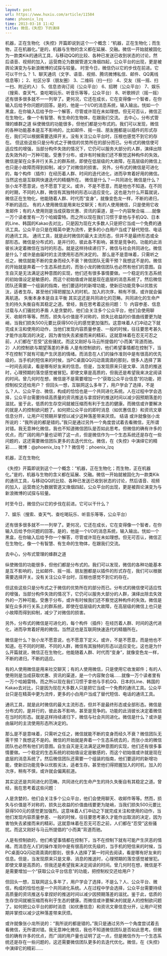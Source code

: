```yaml
---
layout: post
url: https://www.huxiu.com/article/11584
name: phoenix_lzq
time: 2013-03-18 11:42
title: 微信，《失控》下的演绎
---
```

机器，正在生物化 《失控》开篇即说到这个一个概念：“机器，正在生物化；而生物，正在机器化。”是的，机器与生物的含义都在延展、交融。微信一开始就被固化为一款类Kik的通讯工具，与移动QQ的比较、各种已发送已收到状态的讨论，然后语音、视频的加入，运营商沦为数据管道又烽烟四起，公众平台的出现，更是被舆论演变为与新浪微博的试探与较量。 时至今日，微信仍以它的步伐在前进。它可以干什么？ 1、聊天通讯（文字、语音、视频、腾讯微博私信、邮件、QQ离线信息等）； 2、社区分享（朋友圈） 3、二维码（扫一扫） 4、交友（摇一摇、扫一扫、附近的人） 5、信息咨询订阅（公众平台） 6、招聘（公众平台） 7、娱乐（搜索、查天气、查吃喝玩乐、听音乐等等，公众平台） 8、听歌辨识（摇一摇） 还有很多很多就不一一列举了。更何况，它还在成长，它在变得像一个智者，在你输入后给予你问题的回答。是的，他是一个I/O的消息系统，输入输出。恍如一个黑盒，在你输入后给予你一个解答，尽管或许现在未如理想。但无可否认，微信正在生物化，像一个有智慧、有生命的生物体，在跟我们交流。 去中心，分布式管理的蜂群之道 纵使微信的功能很多，但他们都是分布式的。我们可以发现，微信的各种功能基本是互不影响的，比如邮件、摇一摇、朋友圈都是以插件的形式存在，我们可以根据需要选择开关。没有关注公众平台时，压根也感觉不到它的存在。 但这些这些只是分布式之于微信的优势所在的部分而已。分布式的微信使可适应性的增强，当部分构件失效的情况下，它仍可以服务大部分的人群，演绎出除去失效外的一万种可能。受惠于分布，或许有时候我们还不察觉这种构件的失效。微信是架在众多并行关系上的群系统，即使在低层级的大故障，在高层级的微信上也只是小故障而得到抑制，减少了对微信的损害。 另外，分布式的微信是可进化的，每个构件（插件）在经历着人群、时间的迭代进化，进而孕育着好用的微信。当然这也是互联网快速迭代的精髓所在。 微信是什么？—共同进化 微信是什么？张小龙不愿意说，也不愿意下定义。或许，不是不愿意，而是他也不知道。在不同的时期，不同的人群，微信有其独特的形态以适应变化，这也是为什么开篇就说，微信正在生物化，他能随着人群、时代而“变身”，就像变色龙一样，不断的递归，不断的适应。 有的人使用微信是用来社交聊天；有的人使用微信，只是使用它收发邮件；有的人使用则是当成获取优惠、资讯的渠道，是一个内容聚合端……就像一万个读者里有一万个哈姆雷特。而之所以现在我们习惯于拿他与手机QQ、日本的Line、韩国的Kakao去对比，只是因为现在大多数人只是把它当成一个免费的通讯工具。公众平台只是在精英中更为流传，更多的小白用户当成了替代短信、电话的通讯工具。 通讯工具，就是此时微信的最大主流形态，但并不是最终形态或全部形态。微信是分布式的，是并行的，彼此各不影响，甚至是竞争的。功能的此消彼长决定着微信在当时的形态。就是这样持续递归下，微信与社会共同进化。微信是什么？或许是由届时的主流使用形态所决定的。 那么是不是意味着，只需听之任之，微信就能不断的变身而经久不衰？微信团队无需干预？我想这不是的。微信的开始就是奔着一个生态系统去的，而张小龙的微信团队也必然有他们的意图。自生自灭是无法满足这种意图的实现，他们还有很多事情要做。一个稳定的生态系统的初始值设定是敏感的，而这个初始值或许就是现在底层的消息系统了。然后微信团队还需要一个组装的指南，他们要适时的新增功能，使新旧功能竞争以优胜劣汰，适者生存。甚至他们得把握加入的时机，加入的次序，稍有不慎，或许就会偏离航道。 失衡本身本是自主平衡 其实这还是共同进化的范畴。共同进化的生命产生的持久失衡自有其稳定之道。曾经，我在思考着这些问题： 1）内容参差、信息过载与人们骚扰的矛盾 人是贪婪的，他们会关注多个公众平台，他们会使用聊天、收邮件等等。然而，损失与价值是不对称的，损失比收益的价值曲线要更为陡峭，当我们损失500元要比获得500元的感觉更加强烈。这意味着人们冲动之下就完成关注和使用的动作，当他们发现内容质量参差、一般的时候，往往要思考甚久才能作出取消的决定，因为害怕失去紧接而来的精彩。这就意味着在忍无可忍之前，人们都在“忍受”这些骚扰。而这又刚好与马云所提倡的“小而美”背道而驰。 2）人的控制欲与期望落差的矛盾 人是有控制欲的，他们希望事情都在控制下，当不在控制下就有可能产生厌恶的情绪。而消息在人们的操作准则中是有很高的优先级的，当手机的短信来的时候，当PC桌面QQ闪动滴滴滴的那刻，很多人选择了第一时间去阅读，看是哪有好友来的信息。但是，当发现原来只是文章、消息的推送时，心理预期的落空感觉被冒犯。即使文章是高质的，但我还是希望我来决定阅读的时间。曾几何时在想，微信是不是需要增加一个“获取公众平台信息”的功能，把控制权交还给用户？ 但回头一想，互联网这么多年了，用户学会了选择，不是么？人、公众平台、微信，构成的恰恰也是一个共同进化系统。人在过程中学会选择，公众平台需要持续高质量的资讯推送与拿捏好的推送时间以减少因预期落差的滋扰。鉴于此，低质的生存空间就被压缩而有利于生态的健康。而微信或许要解决的就是人的控制欲问题了。如何把公众平台的即时消息（如优惠信息）和资讯文章信息分开，让用户可预期并掌控以减少这种落差带来厌烦。 结语 或许就像张小龙所说的：“我所说的都是错的。”我只是通过另外一个角度尝试着去看微信，无所谓对错。我无意神化微信，我也不知道微信团队是否如此思考。但微信的确有许多的优点，而广阔的用户量也证明了这一点，但是微信作为一个生态系统还是存在一些问题的，这还需要微信团队更多的去迭代优化。微信，在《失控》中演绎它的精彩…… 微博：@phoenix_lzq ? ? ? 微信号：phoenix_lzq

机器，正在生物化

《失控》开篇即说到这个一个概念：“机器，正在生物化；而生物，正在机器化。”是的，机器与生物的含义都在延展、交融。微信一开始就被固化为一款类Kik的通讯工具，与移动QQ的比较、各种已发送已收到状态的讨论，然后语音、视频的加入，运营商沦为数据管道又烽烟四起，公众平台的出现，更是被舆论演变为与新浪微博的试探与较量。

时至今日，微信仍以它的步伐在前进。它可以干什么？

7、娱乐（搜索、查天气、查吃喝玩乐、听音乐等等，公众平台）

还有很多很多就不一一列举了。更何况，它还在成长，它在变得像一个智者，在你输入后给予你问题的回答。是的，他是一个I/O的消息系统，输入输出。恍如一个黑盒，在你输入后给予你一个解答，尽管或许现在未如理想。但无可否认，微信正在生物化，像一个有智慧、有生命的生物体，在跟我们交流。

去中心，分布式管理的蜂群之道

纵使微信的功能很多，但他们都是分布式的。我们可以发现，微信的各种功能基本是互不影响的，比如邮件、摇一摇、朋友圈都是以插件的形式存在，我们可以根据需要选择开关。没有关注公众平台时，压根也感觉不到它的存在。

但这些这些只是分布式之于微信的优势所在的部分而已。分布式的微信使可适应性的增强，当部分构件失效的情况下，它仍可以服务大部分的人群，演绎出除去失效外的一万种可能。受惠于分布，或许有时候我们还不察觉这种构件的失效。微信是架在众多并行关系上的群系统，即使在低层级的大故障，在高层级的微信上也只是小故障而得到抑制，减少了对微信的损害。

另外，分布式的微信是可进化的，每个构件（插件）在经历着人群、时间的迭代进化，进而孕育着好用的微信。当然这也是互联网快速迭代的精髓所在。

微信是什么？张小龙不愿意说，也不愿意下定义。或许，不是不愿意，而是他也不知道。在不同的时期，不同的人群，微信有其独特的形态以适应变化，这也是为什么开篇就说，微信正在生物化，他能随着人群、时代而“变身”，就像变色龙一样，不断的递归，不断的适应。

有的人使用微信是用来社交聊天；有的人使用微信，只是使用它收发邮件；有的人使用则是当成获取优惠、资讯的渠道，是一个内容聚合端……就像一万个读者里有一万个哈姆雷特。而之所以现在我们习惯于拿他与手机QQ、日本的Line、韩国的Kakao去对比，只是因为现在大多数人只是把它当成一个免费的通讯工具。公众平台只是在精英中更为流传，更多的小白用户当成了替代短信、电话的通讯工具。

通讯工具，就是此时微信的最大主流形态，但并不是最终形态或全部形态。微信是分布式的，是并行的，彼此各不影响，甚至是竞争的。功能的此消彼长决定着微信在当时的形态。就是这样持续递归下，微信与社会共同进化。微信是什么？或许是由届时的主流使用形态所决定的。

那么是不是意味着，只需听之任之，微信就能不断的变身而经久不衰？微信团队无需干预？我想这不是的。微信的开始就是奔着一个生态系统去的，而张小龙的微信团队也必然有他们的意图。自生自灭是无法满足这种意图的实现，他们还有很多事情要做。一个稳定的生态系统的初始值设定是敏感的，而这个初始值或许就是现在底层的消息系统了。然后微信团队还需要一个组装的指南，他们要适时的新增功能，使新旧功能竞争以优胜劣汰，适者生存。甚至他们得把握加入的时机，加入的次序，稍有不慎，或许就会偏离航道。

其实这还是共同进化的范畴。共同进化的生命产生的持久失衡自有其稳定之道。曾经，我在思考着这些问题：

人是贪婪的，他们会关注多个公众平台，他们会使用聊天、收邮件等等。然而，损失与价值是不对称的，损失比收益的价值曲线要更为陡峭，当我们损失500元要比获得500元的感觉更加强烈。这意味着人们冲动之下就完成关注和使用的动作，当他们发现内容质量参差、一般的时候，往往要思考甚久才能作出取消的决定，因为害怕失去紧接而来的精彩。这就意味着在忍无可忍之前，人们都在“忍受”这些骚扰。而这又刚好与马云所提倡的“小而美”背道而驰。

人是有控制欲的，他们希望事情都在控制下，当不在控制下就有可能产生厌恶的情绪。而消息在人们的操作准则中是有很高的优先级的，当手机的短信来的时候，当PC桌面QQ闪动滴滴滴的那刻，很多人选择了第一时间去阅读，看是哪有好友来的信息。但是，当发现原来只是文章、消息的推送时，心理预期的落空感觉被冒犯。即使文章是高质的，但我还是希望我来决定阅读的时间。曾几何时在想，微信是不是需要增加一个“获取公众平台信息”的功能，把控制权交还给用户？

但回头一想，互联网这么多年了，用户学会了选择，不是么？人、公众平台、微信，构成的恰恰也是一个共同进化系统。人在过程中学会选择，公众平台需要持续高质量的资讯推送与拿捏好的推送时间以减少因预期落差的滋扰。鉴于此，低质的生存空间就被压缩而有利于生态的健康。而微信或许要解决的就是人的控制欲问题了。如何把公众平台的即时消息（如优惠信息）和资讯文章信息分开，让用户可预期并掌控以减少这种落差带来厌烦。

或许就像张小龙所说的：“我所说的都是错的。”我只是通过另外一个角度尝试着去看微信，无所谓对错。我无意神化微信，我也不知道微信团队是否如此思考。但微信的确有许多的优点，而广阔的用户量也证明了这一点，但是微信作为一个生态系统还是存在一些问题的，这还需要微信团队更多的去迭代优化。微信，在《失控》中演绎它的精彩……

